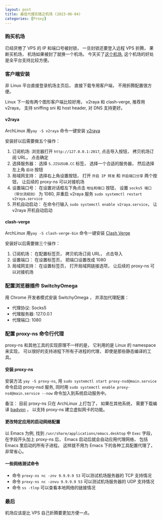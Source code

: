 ```yaml
---
layout: post
title: 最佳代理实践之机场 (2023-06-04)
categories: [Proxy]
---
```


### 购买机场
已经厌倦了 VPS 的 IP 和端口号被封锁， 一旦封锁还要登入远程 VPS 折腾， 果断买机场， 机场如果被封了就换一个机场。
今天买了[这个机场](https://jisumax.net/#/register?code=wTBydrvg), 这个机场的好处是全平台支持比较方便。

### 客户端安装
非 Linux 平台直接登录机场主页后， 直接下载专用客户端， 不用折腾配置很方便。

Linux 下一般有两个图形客户端比较好用， v2raya 和 clash-verge, 推荐用 v2raya， 支持 sniffing sni 和 host header, 对 DNS 支持更好。

#### v2raya
ArchLinux 用```yay -S v2raya``` 命令一键安装 [v2raya](https://v2raya.org/docs/prologue/installation/archlinux/)

安装好以后需要做五个操作：
1. 订阅机场: 浏览器打开 `http://127.0.0.1:2017`, 点击导入按钮， 拷贝机场订阅 URL， 点击确定
2. 选择服务器： 选择 `S.JISUSUB.CC` 标签， 选择一个合适的服务器， 然后选择左上角 `启动` 按钮
3. 局域网支持： 选择右上角设置按钮， 打开 `开启 IP 转发` 和 `开启端口分享` 两个按钮， 让后续的 proxy-ns 可以对接机场
4. 设置端口号： 在设置对话框左下角点击 `地址和端口` 按钮， 设置 `socks5 端口（带分流规则）` 为 1080, 并重启 v2raya 服务 `sudo systemctl restart v2raya.service`
5. 开机自动启动： 在命令行输入 `sudo systemctl enable v2raya.service`， 让 v2raya 开机自动启动

#### clash-verge
ArchLinux 用```yay -S clash-verge-bin``` 命令一键安装 [Clash Verge](https://github.com/zzzgydi/clash-verge)

安装好以后需要做三个操作：
1. 订阅机场： 在配置标签页， 拷贝机场订阅 URL， 点击导入
2. 设置端口： 在设置标签页， 把端口设置改成 1080
3. 局域网支持： 在设置标签页， 打开局域网链接选项， 让后续的 proxy-ns 可以对接机场

### 配置浏览器插件 SwitchyOmega
用 Chrome 开发者模式安装 SwitchyOmega ， 并添加代理配置：

* 代理协议: Socks5
* 代理服务器: 127.0.0.1
* 代理端口: 1080

### 配置 proxy-ns 命令行代理
proxy-ns 和其他工具的实现原理不一样的是， 它利用的是 Linux 的 namespace 来实现， 可以很好的支持进程下所有子进程的代理， 即使是那些静态编译的工具。

#### 安装 proxy-ns

安装方法 `yay -S proxy-ns`, 用 `sudo systemctl start proxy-nsd@main.service` 命令启动 proxy-nsd 服务, 同时用 `sudo systemctl enable proxy-nsd@main.service --now` 命令加入到系统启动服务中。

备注： 目前 proxy-ns 只在 ArchLinux 上打包了， 如果在其他系统， 需要下载编译 [badvpn](https://github.com/ambrop72/badvpn) ， 以支持 proxy-ns 建立虚拟网卡的功能。

#### 更改特定应用的启动网络配置

以 Emacs 为例, 找到 `/usr/share/applications/emacs.desktop` 中 `Exec` 字段， 在字段开头加上 proxy-ns 后， Emacs 启动后就会自动应用代理网络， 包括 Emacs 里启动的所有子进程。 这样就不用为 Emacs 下的各种工具配置代理了， 非常省心。

#### 一些网络测试命令
* 命令 `proxy-ns nc -znv 9.9.9.9 53` 可以测试机场服务器的 TCP 支持情况
* 命令 `proxy-ns nc -znvu 9.9.9.9 53` 可以测试机场服务器的 UDP 支持情况
* 命令 `ss -tlnp` 可以查看本地网络的链接情况

### 最后
机场应该是比 VPS 自己折腾要更加方便一点。 
